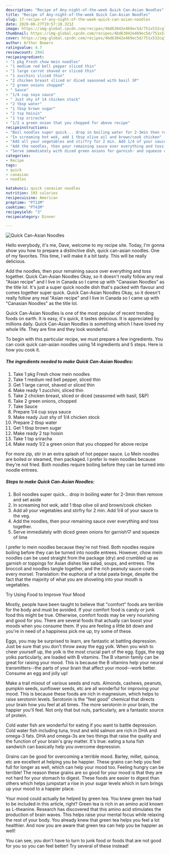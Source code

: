 ```yaml
---
description: "Recipe of Any-night-of-the-week Quick Can-Asian Noodles"
title: "Recipe of Any-night-of-the-week Quick Can-Asian Noodles"
slug: 17-recipe-of-any-night-of-the-week-quick-can-asian-noodles
date: 2020-08-27T19:57:18.321Z
image: https://img-global.cpcdn.com/recipes/4bd63042e469ec5d/751x532cq70/quick-can-asian-noodles-recipe-main-photo.jpg
thumbnail: https://img-global.cpcdn.com/recipes/4bd63042e469ec5d/751x532cq70/quick-can-asian-noodles-recipe-main-photo.jpg
cover: https://img-global.cpcdn.com/recipes/4bd63042e469ec5d/751x532cq70/quick-can-asian-noodles-recipe-main-photo.jpg
author: Arthur Bowers
ratingvalue: 4.7
reviewcount: 2941
recipeingredient:
- "1 pkg Fresh chow mein noodles"
- "1 medium red bell pepper sliced thin"
- "1 large carrot shaved or sliced thin"
- "1 zucchini sliced thin"
- "2 chicken breast sliced or diced seasoned with basil SP"
- "2 green onions chopped"
- " Sauce"
- "1/4 cup soya sauce"
- " Just shy of 14 chicken stock"
- "2 tbsp water"
- "1 tbsp brown sugar"
- "2 tsp hoisin"
- "1 tsp sriracha"
- "1/2 a green onion that you chopped for above recipe"
recipeinstructions:
- "Boil noodles super quick... drop in boiling water for 2-3min then remove and set aside"
- "In screaming hot wok, add 1 tbsp olive oil and brown/cook chicken"
- "Add all your vegetables and stirfry for 2 min. Add 1/4 of your sauce to the veg."
- "Add the noodles, then pour remaining sauce over everything and toss together."
- "Serve immediately with diced green onions for garnish♡ and squeeze of lime"
categories:
- Recipe
tags:
- quick
- canasian
- noodles

katakunci: quick canasian noodles 
nutrition: 193 calories
recipecuisine: American
preptime: "PT12M"
cooktime: "PT43M"
recipeyield: "3"
recipecategory: Dinner

---
```



![Quick Can-Asian Noodles](https://img-global.cpcdn.com/recipes/4bd63042e469ec5d/751x532cq70/quick-can-asian-noodles-recipe-main-photo.jpg)

Hello everybody, it's me, Dave, welcome to my recipe site. Today, I'm gonna show you how to prepare a distinctive dish, quick can-asian noodles. One of my favorites. This time, I will make it a bit tasty. This will be really delicious.

Add the noodles, then pour remaining sauce over everything and toss together. Quick Can-Asian Noodles Okay, so it doesn&#39;t really follow any real &#34;Asian recipe&#34; and I live in Canada so I came up with &#34;Canasian Noodles&#34; as the title lol. It&#39;s just a super quick noodle dish that&#39;s packed with flavour and comes together super quick. Quick Can-Asian Noodles Okay, so it doesn&#39;t really follow any real &#34;Asian recipe&#34; and I live in Canada so I came up with &#34;Canasian Noodles&#34; as the title lol.

Quick Can-Asian Noodles is one of the most popular of recent trending foods on earth. It is easy, it's quick, it tastes delicious. It is appreciated by millions daily. Quick Can-Asian Noodles is something which I have loved my whole life. They are fine and they look wonderful.


To begin with this particular recipe, we must prepare a few ingredients. You can cook quick can-asian noodles using 14 ingredients and 5 steps. Here is how you cook it.

<!--inarticleads1-->

##### The ingredients needed to make Quick Can-Asian Noodles:

1. Take 1 pkg Fresh chow mein noodles
1. Take 1 medium red bell pepper, sliced thin
1. Get 1 large carrot, shaved or sliced thin
1. Make ready 1 zucchini, sliced thin
1. Take 2 chicken breast, sliced or diced (seasoned with basil, S&amp;P)
1. Take 2 green onions, chopped
1. Take  Sauce
1. Prepare 1/4 cup soya sauce
1. Make ready  Just shy of 1/4 chicken stock
1. Prepare 2 tbsp water
1. Get 1 tbsp brown sugar
1. Make ready 2 tsp hoisin
1. Take 1 tsp sriracha
1. Make ready 1/2 a green onion that you chopped for above recipe


For more zip, stir in an extra splash of hot pepper sauce. Lo Mein noodles are boiled or steamed, then packaged. I prefer lo mein noodles because they&#39;re not fried. Both noodles require boiling before they can be turned into noodle entrees. 

<!--inarticleads2-->

##### Steps to make Quick Can-Asian Noodles:

1. Boil noodles super quick... drop in boiling water for 2-3min then remove and set aside
1. In screaming hot wok, add 1 tbsp olive oil and brown/cook chicken
1. Add all your vegetables and stirfry for 2 min. Add 1/4 of your sauce to the veg.
1. Add the noodles, then pour remaining sauce over everything and toss together.
1. Serve immediately with diced green onions for garnish♡ and squeeze of lime


I prefer lo mein noodles because they&#39;re not fried. Both noodles require boiling before they can be turned into noodle entrees. However, chow mein noodles can be used straight from the package (dry) and crumbled up as garnish or toppings for Asian dishes like salad, soups, and entrees. The broccoli and noodles tangle together, and the rich peanuty sauce coats every morsel. Translation: the euphoria of a total pasta binge, despite the fact that the majority of what you are shoveling into your mouth is vegetables. 

Try Using Food to Improve Your Mood


Mostly, people have been taught to believe that "comfort" foods are terrible for the body and must be avoided. If your comfort food is candy or junk food this might be true. Otherwise, comfort foods may be very nourishing and good for you. There are several foods that actually can boost your moods when you consume them. If you are feeling a little bit down and you're in need of a happiness pick me up, try some of these.

Eggs, you may be surprised to learn, are fantastic at battling depression. Just be sure that you don't throw away the egg yolk. When you wish to cheer yourself up, the yolk is the most crucial part of the egg. Eggs, the egg yolks particularly, are loaded with B vitamins. The B vitamin family can be great for raising your mood. This is because the B vitamins help your neural transmitters--the parts of your brain that affect your mood--work better. Consume an egg and jolly up!

Make a trail mixout of various seeds and nuts. Almonds, cashews, peanuts, pumpkin seeds, sunflower seeds, etc are all wonderful for improving your mood. This is because these foods are rich in magnesium, which helps to raise serotonin levels. Serotonin is the "feel good" chemical that directs your brain how you feel at all times. The more serotonin in your brain, the happier you'll feel. Not only that but nuts, particularly, are a fantastic source of protein.

Cold water fish are wonderful for eating if you want to battle depression. Cold water fish including tuna, trout and wild salmon are rich in DHA and omega-3 fats. DHA and omega-3s are two things that raise the quality and the function of your brain's gray matter. It's true: eating a tuna fish sandwich can basically help you overcome depression. 

Grains can be good for overcoming a terrible mood. Barley, millet, quinoa, etc are excellent at helping you be happier. These grains can help you feel full for longer as well, which can help your mood too. Feeling hungry can be terrible! The reason these grains are so good for your mood is that they are not hard for your stomach to digest. These foods are easier to digest than others which helps jumpstart a rise in your sugar levels which in turn brings up your mood to a happier place.

Your mood could actually be helped by green tea. You knew green tea had to be included in this article, right? Green tea is rich in an amino acid known as L-theanine. Research has discovered that this amino acid stimulates the production of brain waves. This helps raise your mental focus while relaxing the rest of your body. You already knew that green tea helps you feel a lot healthier. And now you are aware that green tea can help you be happier as well!

You can see, you don't have to turn to junk food or foods that are not good for you so you can feel better! Try several of these instead!

